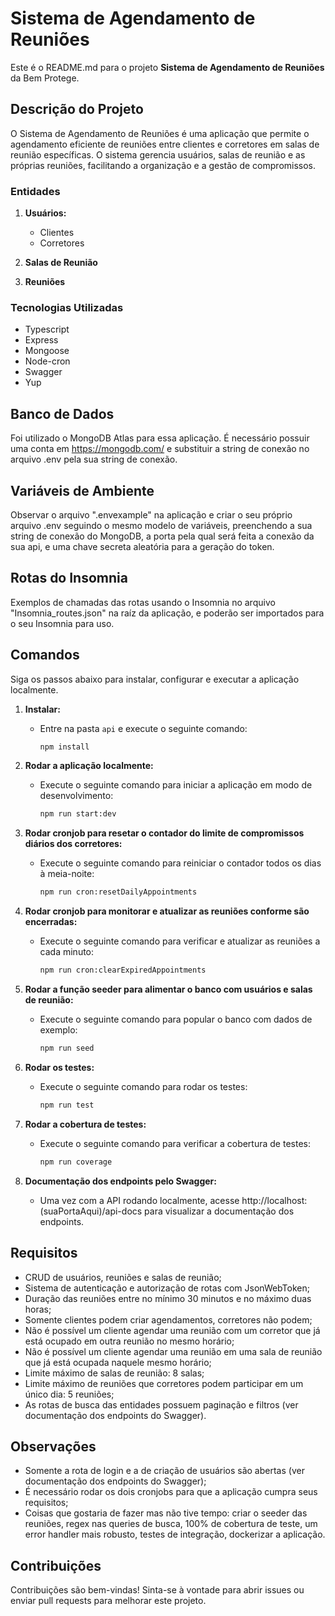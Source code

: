 # Sistema de Agendamento de Reuniões

Este é o README.md para o projeto **Sistema de Agendamento de Reuniões** da Bem Protege.

## Descrição do Projeto

O Sistema de Agendamento de Reuniões é uma aplicação que permite o agendamento eficiente de reuniões entre clientes e corretores em salas de reunião específicas. O sistema gerencia usuários, salas de reunião e as próprias reuniões, facilitando a organização e a gestão de compromissos.

### Entidades

1. **Usuários:** 
   - Clientes
   - Corretores

2. **Salas de Reunião**
3. **Reuniões**

### Tecnologias Utilizadas

- Typescript
- Express
- Mongoose
- Node-cron
- Swagger
- Yup

## Banco de Dados

Foi utilizado o MongoDB Atlas para essa aplicação. É necessário possuir uma conta em https://mongodb.com/ e substituir a string de conexão no arquivo .env pela sua string de conexão.

## Variáveis de Ambiente

Observar o arquivo ".envexample" na aplicação e criar o seu próprio arquivo .env seguindo o mesmo modelo de variáveis, preenchendo a sua string de conexão do MongoDB, a porta pela qual será feita a conexão da sua api, e uma chave secreta aleatória para a geração do token.

## Rotas do Insomnia

Exemplos de chamadas das rotas usando o Insomnia no arquivo "Insomnia_routes.json" na raíz da aplicação, e poderão ser importados para o seu Insomnia para uso.

## Comandos

Siga os passos abaixo para instalar, configurar e executar a aplicação localmente.

1. **Instalar:**
   - Entre na pasta `api` e execute o seguinte comando:
     ```bash
     npm install
     ```

2. **Rodar a aplicação localmente:**
   - Execute o seguinte comando para iniciar a aplicação em modo de desenvolvimento:
     ```bash
     npm run start:dev
     ```

3. **Rodar cronjob para resetar o contador do limite de compromissos diários dos corretores:**
   - Execute o seguinte comando para reiniciar o contador todos os dias à meia-noite:
     ```bash
     npm run cron:resetDailyAppointments
     ```

4. **Rodar cronjob para monitorar e atualizar as reuniões conforme são encerradas:**
   - Execute o seguinte comando para verificar e atualizar as reuniões a cada minuto:
     ```bash
     npm run cron:clearExpiredAppointments
     ```

5. **Rodar a função seeder para alimentar o banco com usuários e salas de reunião:**
   - Execute o seguinte comando para popular o banco com dados de exemplo:
     ```bash
     npm run seed
     ```

6. **Rodar os testes:**
   - Execute o seguinte comando para rodar os testes:
     ```bash
     npm run test
     ```

7. **Rodar a cobertura de testes:**
   - Execute o seguinte comando para verificar a cobertura de testes:
     ```bash
     npm run coverage
     ```

8. **Documentação dos endpoints pelo Swagger:**
   - Uma vez com a API rodando localmente, acesse http://localhost:(suaPortaAqui)/api-docs para visualizar a documentação dos endpoints.

## Requisitos

- CRUD de usuários, reuniões e salas de reunião;
- Sistema de autenticação e autorização de rotas com JsonWebToken;
- Duração das reuniões entre no mínimo 30 minutos e no máximo duas horas;
- Somente clientes podem criar agendamentos, corretores não podem;
- Não é possível um cliente agendar uma reunião com um corretor que já está ocupado em outra reunião no mesmo horário;
- Não é possível um cliente agendar uma reunião em uma sala de reunião que já está ocupada naquele mesmo horário;
- Limite máximo de salas de reunião: 8 salas;
- Limite máximo de reuniões que corretores podem participar em um único dia: 5 reuniões;
- As rotas de busca das entidades possuem paginação e filtros (ver documentação dos endpoints do Swagger).

## Observações

- Somente a rota de login e a de criação de usuários são abertas (ver documentação dos endpoints do Swagger);
- É necessário rodar os dois cronjobs para que a aplicação cumpra seus requisitos;
- Coisas que gostaria de fazer mas não tive tempo: criar o seeder das reuniões, regex nas queries de busca, 100% de cobertura de teste, um error handler mais robusto, testes de integração, dockerizar a aplicação.

## Contribuições

Contribuições são bem-vindas! Sinta-se à vontade para abrir issues ou enviar pull requests para melhorar este projeto.

